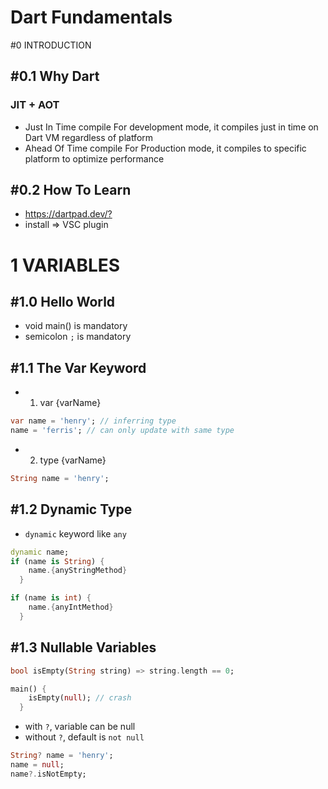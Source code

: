 # Dart Fundamentals

#0 INTRODUCTION

## #0.1 Why Dart

### JIT + AOT

- Just In Time compile
  For development mode, it compiles just in time on Dart VM regardless of platform
- Ahead Of Time compile
  For Production mode, it compiles to specific platform to optimize performance

## #0.2 How To Learn

- <https://dartpad.dev/?>
- install => VSC plugin

# 1 VARIABLES

## #1.0 Hello World

- void main() is mandatory
- semicolon `;` is mandatory

## #1.1 The Var Keyword

- 1. var {varName}

```dart
var name = 'henry'; // inferring type
name = 'ferris'; // can only update with same type
```

- 2. type {varName}

```dart
String name = 'henry';
```

## #1.2 Dynamic Type

- `dynamic` keyword like `any`

```dart
dynamic name;
if (name is String) {
    name.{anyStringMethod}
  }

if (name is int) {
    name.{anyIntMethod}
  }
```

## #1.3 Nullable Variables

```dart
bool isEmpty(String string) => string.length == 0;

main() {
    isEmpty(null); // crash
  }
```

- with `?`, variable can be null
- without `?`, default is `not null`

```dart
String? name = 'henry';
name = null;
name?.isNotEmpty;
```
